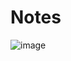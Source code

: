 # Notes


![image](https://github.com/ramanujds/etv-temp-repo/assets/42864715/a6aaddd7-581d-47df-9ef1-b487e208cb6f)
